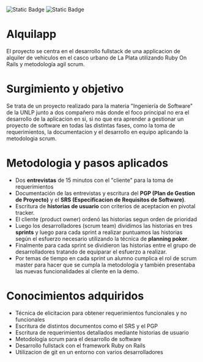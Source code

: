![Static Badge](https://img.shields.io/badge/PostgreSQL-blue?style=flat&logo=postgresql)
![Static Badge](https://img.shields.io/badge/Ruby-blue?style=flat&logo=ruby)

# Alquilapp
El proyecto se centra en el desarrollo fullstack de una applicacion de alquiler de vehiculos en el casco urbano de La Plata utilizando Ruby On Rails y metodología agil scrum.

# Surgimiento y objetivo
Se trata de un proyecto realizado para la materia "Ingeniería de Software" de la UNLP junto a dos compañero más donde el foco principal no era el desarrollo de la aplicacion en si, si no que era aprender a gestionar un proyecto de software en todas las distintas fases, como la toma de requerimientos, la documentacion y el desarrollo en equipo aplicando la metodologia scrum.

# Metodologia y pasos aplicados
- Dos **entrevistas** de 15 minutos con el "cliente" para la toma de requerimientos
- Documentación de las entrevistas y escritura del **PGP (Plan de Gestion de Proyecto)** y el **SRS (Especificacion de Requisitos de Software)**.
- Escritura de **historias de usuario** con criterios de aceptacion en pivotal tracker. 
- El cliente (product owner) ordenó las historias segun orden de prioridad
- Luego los desarrolladores (scrum team) dividimos las historias en tres **sprints** y luego para cada sprint a realizar puntuamos las historias según el esfuerzo necesario utilizando la técnica de **planning poker**.
- Finalmente para cada sprint se dividieron las historias entre el grupo de desarrolladores tratando de equiparar el esfuerzo a realizar. 
- Por temas de tiempo en cada sprint un alumno cumplica el rol de scrum master para hacer que se cumpla la metodología y también presentaba las nuevas funcionalidades al cliente en la demo.         

# Conocimientos adquiridos
- Técnica de elicitacion para obtener requerimientos funcionales y no funcionales
- Escritura de distintos documentos como el SRS y el PGP
- Escritura de requerimientos detallados mediante historias de usuario 
- Metodología scrum para el desarrollo de software
- Desarrollo fullstack con el framework Ruby on Rails
- Utilizacion de git en un entorno con varios desarrolladores